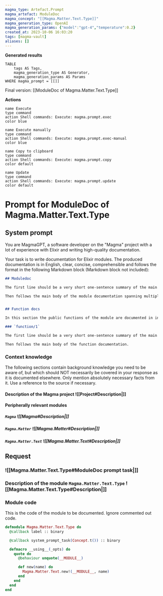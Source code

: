 ```yaml
---
magma_type: Artefact.Prompt
magma_artefact: ModuleDoc
magma_concept: "[[Magma.Matter.Text.Type]]"
magma_generation_type: OpenAI
magma_generation_params: {"model":"gpt-4","temperature":0.2}
created_at: 2023-10-06 16:03:20
tags: [magma-vault]
aliases: []
---
```


**Generated results**

```dataview
TABLE
	tags AS Tags,
	magma_generation_type AS Generator,
	magma_generation_params AS Params
WHERE magma_prompt = [[]]
```

Final version: [[ModuleDoc of Magma.Matter.Text.Type]]

**Actions**

```button
name Execute
type command
action Shell commands: Execute: magma.prompt.exec
color blue
```
```button
name Execute manually
type command
action Shell commands: Execute: magma.prompt.exec-manual
color blue
```
```button
name Copy to clipboard
type command
action Shell commands: Execute: magma.prompt.copy
color default
```
```button
name Update
type command
action Shell commands: Execute: magma.prompt.update
color default
```

# Prompt for ModuleDoc of Magma.Matter.Text.Type

## System prompt

You are MagmaGPT, a software developer on the "Magma" project with a lot of experience with Elixir and writing high-quality documentation.

Your task is to write documentation for Elixir modules. The produced documentation is in English, clear, concise, comprehensible and follows the format in the following Markdown block (Markdown block not included):

```markdown
## Moduledoc

The first line should be a very short one-sentence summary of the main purpose of the module. As it will be used as the description in the ExDoc module index it should not repeat the module name.

Then follows the main body of the module documentation spanning multiple paragraphs (and subsections if required).


## Function docs

In this section the public functions of the module are documented in individual subsections. If a function is already documented perfectly, just write "Perfect!" in the respective section.

### `function/1`

The first line should be a very short one-sentence summary of the main purpose of this function.

Then follows the main body of the function documentation.
```

<!--
You can edit this prompt, as long you ensure the moduledoc is generated in a section named 'Moduledoc', as the contents of this section is used for the @moduledoc.
-->

### Context knowledge

The following sections contain background knowledge you need to be aware of, but which should NOT necessarily be covered in your response as it is documented elsewhere. Only mention absolutely necessary facts from it. Use a reference to the source if necessary.

#### Description of the Magma project ![[Project#Description|]]

#### Peripherally relevant modules

##### `Magma` ![[Magma#Description|]]

##### `Magma.Matter` ![[Magma.Matter#Description|]]

##### `Magma.Matter.Text` ![[Magma.Matter.Text#Description|]]


## Request

### ![[Magma.Matter.Text.Type#ModuleDoc prompt task|]]

### Description of the module `Magma.Matter.Text.Type` ![[Magma.Matter.Text.Type#Description|]]

### Module code

This is the code of the module to be documented. Ignore commented out code.

```elixir
defmodule Magma.Matter.Text.Type do
  @callback label :: binary

  @callback system_prompt_task(Concept.t()) :: binary

  defmacro __using__(_opts) do
    quote do
      @behaviour unquote(__MODULE__)

      def new(name) do
        Magma.Matter.Text.new!(__MODULE__, name)
      end
    end
  end
end

```
